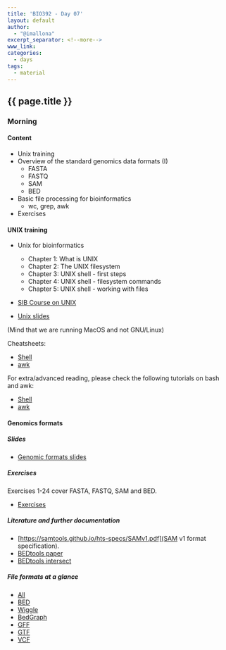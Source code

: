 ```yaml
---
title: 'BIO392 - Day 07'
layout: default
author:
  - "@imallona"
excerpt_separator: <!--more-->
www_link: 
categories:
  - days
tags:
  - material
---
```


## {{ page.title }}

### Morning

#### Content

* Unix training
* Overview of the standard genomics data formats (I)
   - FASTA
   - FASTQ
   - SAM
   - BED
* Basic file processing for bioinformatics
   - wc, grep, awk
* Exercises

<!--more-->

#### UNIX training

* Unix for bioinformatics
   - Chapter 1: What is UNIX
   - Chapter 2: The UNIX filesystem
   - Chapter 3: UNIX shell - first steps
   - Chapter 4: UNIX shell - filesystem commands
   - Chapter 5: UNIX shell - working with files

* [SIB Course on UNIX](https://edu.sib.swiss/pluginfile.php/2878/mod_resource/content/4/couselab-html/content.html)
* [Unix slides](https://github.com/compbiozurich/UZH-BIO392/blob/master/course-material/2019/imallona/1_unix.pdf)

(Mind that we are running MacOS and not GNU/Linux)

Cheatsheets:

* [Shell](https://files.fosswire.com/2007/08/fwunixref.pdf)
* [awk](https://gist.github.com/Rafe/3102414)

For extra/advanced reading, please check the following tutorials on bash and awk:

* [Shell](http://www.grymoire.com/Unix/Sh.html)
* [awk](http://www.grymoire.com/Unix/Awk.html)

#### Genomics formats

##### Slides

* [Genomic formats slides](https://github.com/compbiozurich/UZH-BIO392/blob/master/course-material/2019/imallona/2_genomics.pdf)

##### Exercises

Exercises 1-24 cover FASTA, FASTQ, SAM and BED.

* [Exercises](https://github.com/compbiozurich/UZH-BIO392/blob/master/course-material/2019/imallona/3_exercises.md)

##### Literature and further documentation

* [https://samtools.github.io/hts-specs/SAMv1.pdf](SAM v1 format specification).
* [BEDtools paper](https://www.ncbi.nlm.nih.gov/pmc/articles/PMC2832824/)
* [BEDtools intersect](https://bedtools.readthedocs.io/en/latest/content/tools/intersect.html)

##### File formats at a glance

* [All](https://genome.ucsc.edu/FAQ/FAQformat.html)
* [BED](https://genome.ucsc.edu/FAQ/FAQformat.html#format1)
* [Wiggle](https://genome.ucsc.edu/goldenPath/help/wiggle.html)
* [BedGraph](https://genome.ucsc.edu/goldenpath/help/bedgraph.html)
* [GFF](https://genome.ucsc.edu/FAQ/FAQformat.html#format3)
* [GTF](https://genome.ucsc.edu/FAQ/FAQformat.html#format4)
* [VCF](https://genome.ucsc.edu/FAQ/FAQformat.html#format10.1)



